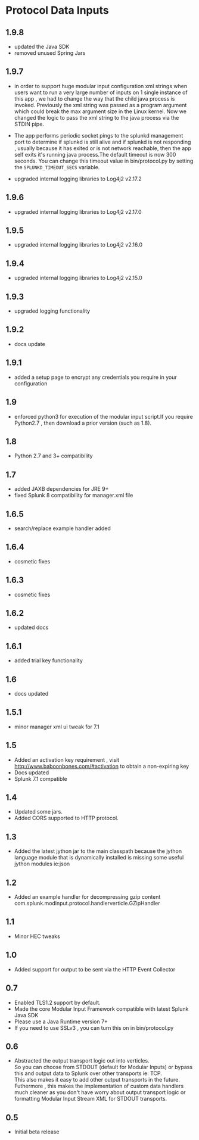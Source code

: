 # Protocol Data Inputs

1.9.8
-----
* updated the Java SDK
* removed unused Spring Jars

1.9.7
-----
* in order to support huge modular input configuration xml strings when users want to run a very large number of inputs on 1 single instance of this app , we had to change the way that the child java process is invoked. Previously the xml string was passed as a program argument which could break the max argument size in the Linux kernel. Now we changed the logic to pass the xml string to the java process via the STDIN pipe.

* The app performs periodic socket pings to the splunkd management port to determine if splunkd is still alive and if splunkd is not responding , usually because it has exited or is not network reachable, then the app self exits it's running java process.The default timeout is now 300 seconds. You can change this timeout value in bin/protocol.py by setting the `SPLUNKD_TIMEOUT_SECS` variable. 

* upgraded internal logging libraries to Log4j2 v2.17.2

1.9.6
-----
* upgraded internal logging libraries to Log4j2 v2.17.0

1.9.5
-----
* upgraded internal logging libraries to Log4j2 v2.16.0

1.9.4
-----
* upgraded internal logging libraries to Log4j2 v2.15.0

1.9.3
-----
* upgraded logging functionality

1.9.2
-----
* docs update

1.9.1
-----
* added a setup page to encrypt any credentials you require in your configuration

1.9
-----
* enforced python3 for execution of the modular input script.If you require Python2.7 , then download a prior version (such as 1.8).

1.8
-----
* Python 2.7 and 3+ compatibility

1.7
-----
* added JAXB dependencies for JRE 9+
* fixed Splunk 8 compatibility for manager.xml file

1.6.5
-----
* search/replace example handler added 

1.6.4
-----
* cosmetic fixes

1.6.3
-----
* cosmetic fixes

1.6.2
-----
* updated docs

1.6.1
-----
* added trial key functionality

1.6
-----
* docs updated

1.5.1
-----
* minor manager xml ui tweak for 7.1

1.5
-----
* Added an activation key requirement , visit http://www.baboonbones.com/#activation  to obtain a non-expiring key
* Docs updated
* Splunk 7.1 compatible

1.4
---
* Updated some jars.
* Added CORS supported to HTTP protocol.

1.3
---
* Added the latest jython jar to the main classpath because the jython language module that is dynamically installed is missing some useful jython modules ie:json


1.2
---
* Added an example handler for decompressing gzip content  
com.splunk.modinput.protocol.handlerverticle.GZipHandler

1.1
---
* Minor HEC tweaks

1.0
---
* Added support for output to be sent via the HTTP Event Collector

0.7
----
* Enabled TLS1.2 support by default.
* Made the  core Modular Input Framework compatible with latest Splunk Java SDK
* Please use a Java Runtime version 7+
* If you need to use SSLv3 , you can turn this on in bin/protocol.py   

0.6
-----
* Abstracted the output transport logic out into verticles.  
So you can choose from STDOUT (default for Modular Inputs) or bypass this and output
data to Splunk over other transports ie: TCP.  
This also makes it easy to add other output transports  in the future.  
Futhermore , this makes the implementation of custom data handlers much cleaner as you don't have worry about output transport logic or formatting Modular Input Stream XML for STDOUT transports.  

0.5
-----
* Initial beta release
